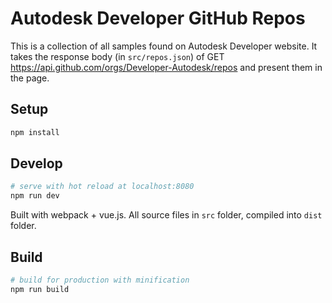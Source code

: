 # Autodesk Developer GitHub Repos

This is a collection of all samples found on Autodesk Developer website. It takes the response body (in `src/repos.json`) of GET https://api.github.com/orgs/Developer-Autodesk/repos and present them in the page. 

## Setup
``` bash
npm install
```

## Develop

``` bash
# serve with hot reload at localhost:8080
npm run dev
```
Built with webpack + vue.js. All source files in `src` folder, compiled into `dist` folder.


## Build

``` bash
# build for production with minification
npm run build
```
